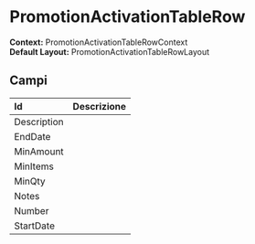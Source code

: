 # PromotionActivationTableRow

**Context:** PromotionActivationTableRowContext  
**Default Layout:** PromotionActivationTableRowLayout

## Campi

| Id | Descrizione |
| :--- | :--- |
| Description |  |
| EndDate |  |
| MinAmount |  |
| MinItems |  |
| MinQty |  |
| Notes |  |
| Number |  |
| StartDate |  |


